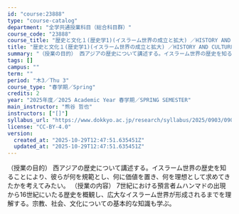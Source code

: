 ```yaml
---
id: "course:23888"
type: "course-catalog"
department: "全学共通授業科目（総合科目群）"
course_code: "23888"
course_title: "歴史と文化１(歴史学1)(イスラーム世界の成立と拡大) ／HISTORY AND CULTURE1(HISTORY 1)(ESTABLISHMENT AND EXPANSION OF THE ISLAMIC WORLD)"
title: "歴史と文化１(歴史学1)(イスラーム世界の成立と拡大) ／HISTORY AND CULTURE1(HISTORY 1)(ESTABLISHMENT AND EXPANSION OF THE ISLAMIC WORLD)"
summary: "（授業の目的） 西アジアの歴史について講述する。イスラーム世界の歴史を知ることにより、彼らが何を規範とし、何に価値を置き、何を理想として求めてきたかを考えてみたい。 （授業の内容） 7世紀における預言者ムハンマドの出現から16世紀にいたる歴…"
tags: []
campus: ""
term: ""
period: "木3／Thu 3"
course_type: "春学期／Spring"
credits: 2
year: "2025年度／2025 Academic Year 春学期／SPRING SEMESTER"
main_instructor: "熊谷 哲也"
instructors: ["[]"]
syllabus_url: "https://www.dokkyo.ac.jp/research/syllabus/2025/0903/0903_23888_ja_JP.html"
license: "CC-BY-4.0"
version:
  created_at: "2025-10-29T12:47:51.635451Z"
  updated_at: "2025-10-29T12:47:51.635451Z"
---
```

（授業の目的） 西アジアの歴史について講述する。イスラーム世界の歴史を知ることにより、彼らが何を規範とし、何に価値を置き、何を理想として求めてきたかを考えてみたい。 （授業の内容） 7世紀における預言者ムハンマドの出現から16世紀にいたる歴史を概観し、広大なイスラーム世界が形成されるまでを理解する。宗教、社会、文化についての基本的な知識も学ぶ。
